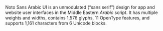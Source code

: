 Noto Sans Arabic UI is an unmodulated (“sans serif”) design for app and website user interfaces in the Middle Eastern _Arabic_ script. It has multiple weights and widths, contains 1,576 glyphs, 11 OpenType features, and supports 1,161 characters from 6 Unicode blocks.
